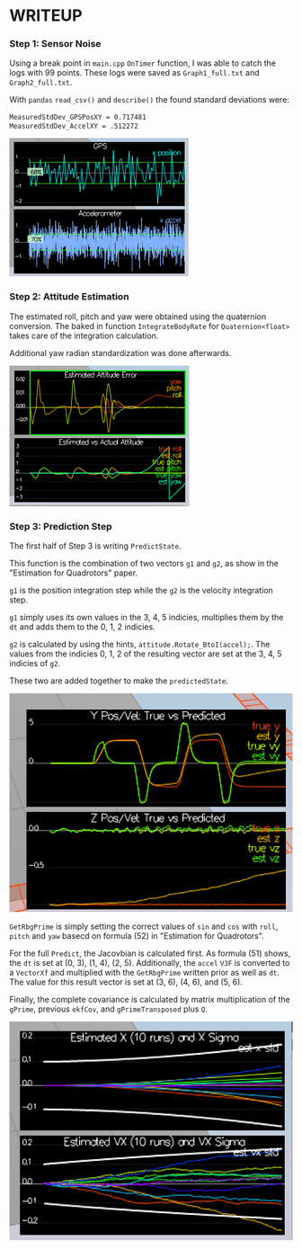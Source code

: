 # WRITEUP

### Step 1: Sensor Noise

Using a break point in `main.cpp` `OnTimer` function, I was able to catch the logs with 99 points. These logs were saved as `Graph1_full.txt` and `Graph2_full.txt`.

With `pandas` `read_csv()` and `describe()` the found standard deviations were:
```
MeasuredStdDev_GPSPosXY = 0.717481
MeasuredStdDev_AccelXY = .512272
```

![Figure 1](./figures/step1.png)

### Step 2: Attitude Estimation

The estimated roll, pitch and yaw were obtained using the quaternion conversion. The baked in function `IntegrateBodyRate` for `Quaternion<float>` takes care of the integration calculation.

Additional yaw radian standardization was done afterwards.

![Figure 2](./figures/step2.png)

### Step 3: Prediction Step

The first half of Step 3 is writing `PredictState`. 

This function is the combination of two vectors `g1` and `g2`, as show in the "Estimation for Quadrotors" paper.

`g1` is the position integration step while the `g2` is the velocity integration step. 

`g1` simply uses its own values in the 3, 4, 5 indicies, multiplies them by the `dt` and adds them to the 0, 1, 2 indicies. 

`g2` is calculated by using the hints, `attitude.Rotate_BtoI(accel);`. The values from the indicies 0, 1, 2 of the resulting vector are set at the 3, 4, 5 indicies of `g2`.

These two are added together to make the `predictedState`.

![Figure 3](./figures/step3.2.png)

`GetRbgPrime` is simply setting the correct values of `sin` and `cos` with `roll`, `pitch` and `yaw` basecd on formula (52) in "Estimation for Quadrotors".

For the full `Predict`, the Jacovbian is calculated first. As formula (51) shows, the `dt` is set at (0, 3), (1, 4), (2, 5). Additionally, the `accel` `V3F` is converted to a `VectorXf` and multiplied with the `GetRbgPrime` written prior as well as `dt`. The value for this result vector is set at (3, 6), (4, 6), and (5, 6).

Finally, the complete covariance is calculated by matrix multiplication of the `gPrime`, previous `ekfCov`, and `gPrimeTransposed` plus `Q`.

![Figure 4](./figures/step3.4.png)
